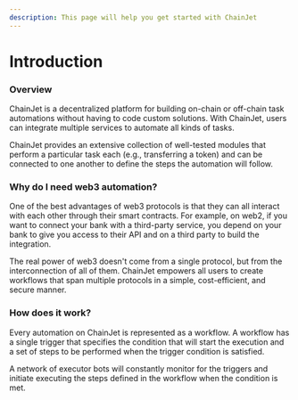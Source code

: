 ```yaml
---
description: This page will help you get started with ChainJet
---
```


# Introduction

### Overview

ChainJet is a decentralized platform for building on-chain or off-chain task automations without having to code custom solutions. With ChainJet, users can integrate multiple services to automate all kinds of tasks.

ChainJet provides an extensive collection of well-tested modules that perform a particular task each (e.g., transferring a token) and can be connected to one another to define the steps the automation will follow.

### Why do I need web3 automation?

One of the best advantages of web3 protocols is that they can all interact with each other through their smart contracts. For example, on web2, if you want to connect your bank with a third-party service, you depend on your bank to give you access to their API and on a third party to build the integration.

The real power of web3 doesn't come from a single protocol, but from the interconnection of all of them. ChainJet empowers all users to create workflows that span multiple protocols in a simple, cost-efficient, and secure manner.

### How does it work?

Every automation on ChainJet is represented as a workflow. A workflow has a single trigger that specifies the condition that will start the execution and a set of steps to be performed when the trigger condition is satisfied.

A network of executor bots will constantly monitor for the triggers and initiate executing the steps defined in the workflow when the condition is met.
